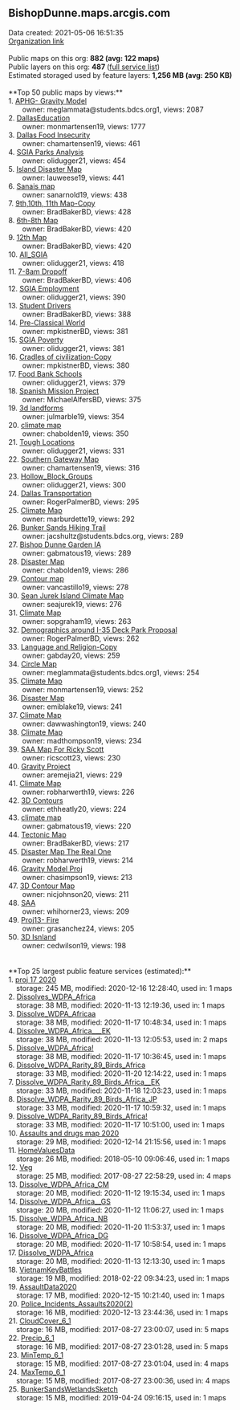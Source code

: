 <h2>BishopDunne.maps.arcgis.com</h2> Data created: 2021-05-06 16:51:35 <br /><a target='new' href='https://BishopDunne.maps.arcgis.com'>Organization link</a><br /><br />Public maps on this org: <b>882 (avg: 122 maps)</b><br />Public layers on this org: <b>487 </b>(<a target='new' href='https://services.arcgis.com/ZMDjiWXYlfn8eNW8/ArcGIS/rest/services'>full service list</a>)<br />Estimated storaged used by feature layers: <b>1,256 MB (avg: 250 KB)</b><br /><br />**Top 50 public maps by views:**<br />  1. <a target='new' href='https://www.arcgis.com/home/item.html?id=8aec093cb4934cc28cad0f0b6bccdd18'>APHG- Gravity Model</a> <br />  &nbsp;&nbsp;&nbsp;&nbsp; &nbsp;&nbsp;owner: meglammata@students.bdcs.org1, views: 2087<br />  2. <a target='new' href='https://www.arcgis.com/home/item.html?id=58731472694a436389e6ed2c149872bb'>DallasEducation</a> <br />  &nbsp;&nbsp;&nbsp;&nbsp; &nbsp;&nbsp;owner: monmartensen19, views: 1777<br />  3. <a target='new' href='https://www.arcgis.com/home/item.html?id=01c53a613d904a2c8c01423ea77e2de5'>Dallas Food Insecurity</a> <br />  &nbsp;&nbsp;&nbsp;&nbsp; &nbsp;&nbsp;owner: chamartensen19, views: 461<br />  4. <a target='new' href='https://www.arcgis.com/home/item.html?id=113104829d7645fa801fb39559caa83b'>SGIA Parks Analysis</a> <br />  &nbsp;&nbsp;&nbsp;&nbsp; &nbsp;&nbsp;owner: olidugger21, views: 454<br />  5. <a target='new' href='https://www.arcgis.com/home/item.html?id=2b3b4114b5c942cc9a5cfd2cfce46155'>Island Disaster Map</a> <br />  &nbsp;&nbsp;&nbsp;&nbsp; &nbsp;&nbsp;owner: lauweese19, views: 441<br />  6. <a target='new' href='https://www.arcgis.com/home/item.html?id=f1cc4c67b6f444b9bb8b35902365f874'>Sanais map</a> <br />  &nbsp;&nbsp;&nbsp;&nbsp; &nbsp;&nbsp;owner: sanarnold19, views: 438<br />  7. <a target='new' href='https://www.arcgis.com/home/item.html?id=36d4dcbae9b44e9e9e8841742b8622dd'>9th,10th, 11th Map-Copy</a> <br />  &nbsp;&nbsp;&nbsp;&nbsp; &nbsp;&nbsp;owner: BradBakerBD, views: 428<br />  8. <a target='new' href='https://www.arcgis.com/home/item.html?id=49efa394557245cca89175de291eda34'>6th-8th Map</a> <br />  &nbsp;&nbsp;&nbsp;&nbsp; &nbsp;&nbsp;owner: BradBakerBD, views: 420<br />  9. <a target='new' href='https://www.arcgis.com/home/item.html?id=537c29b805684dcf8472467f2114b8f6'>12th Map</a> <br />  &nbsp;&nbsp;&nbsp;&nbsp; &nbsp;&nbsp;owner: BradBakerBD, views: 420<br />  10. <a target='new' href='https://www.arcgis.com/home/item.html?id=22413160c553417e8fb29995fafcd7fc'>All_SGIA</a> <br />  &nbsp;&nbsp;&nbsp;&nbsp; &nbsp;&nbsp;owner: olidugger21, views: 418<br />  11. <a target='new' href='https://www.arcgis.com/home/item.html?id=59036801e41247e5b251410ba374cec4'>7-8am Dropoff</a> <br />  &nbsp;&nbsp;&nbsp;&nbsp; &nbsp;&nbsp;owner: BradBakerBD, views: 406<br />  12. <a target='new' href='https://www.arcgis.com/home/item.html?id=c0e33350531a4d02ad11a65785084beb'>SGIA Employment</a> <br />  &nbsp;&nbsp;&nbsp;&nbsp; &nbsp;&nbsp;owner: olidugger21, views: 390<br />  13. <a target='new' href='https://www.arcgis.com/home/item.html?id=5313bd721c1b4503aa38c81f0a508ad2'>Student Drivers</a> <br />  &nbsp;&nbsp;&nbsp;&nbsp; &nbsp;&nbsp;owner: BradBakerBD, views: 388<br />  14. <a target='new' href='https://www.arcgis.com/home/item.html?id=ee20ee95aeb24a6d8e07cdff8ece4b66'>Pre-Classical World</a> <br />  &nbsp;&nbsp;&nbsp;&nbsp; &nbsp;&nbsp;owner: mpkistnerBD, views: 381<br />  15. <a target='new' href='https://www.arcgis.com/home/item.html?id=67cc2e3e4a4c4435add0f602dc0d65e2'>SGIA Poverty</a> <br />  &nbsp;&nbsp;&nbsp;&nbsp; &nbsp;&nbsp;owner: olidugger21, views: 381<br />  16. <a target='new' href='https://www.arcgis.com/home/item.html?id=62831b9b2a8a4024b6fbfd62c4d4d920'>Cradles of civilization-Copy</a> <br />  &nbsp;&nbsp;&nbsp;&nbsp; &nbsp;&nbsp;owner: mpkistnerBD, views: 380<br />  17. <a target='new' href='https://www.arcgis.com/home/item.html?id=f828b752f078496b922376258d08336e'>Food Bank Schools</a> <br />  &nbsp;&nbsp;&nbsp;&nbsp; &nbsp;&nbsp;owner: olidugger21, views: 379<br />  18. <a target='new' href='https://www.arcgis.com/home/item.html?id=bd9dfd96c2b8402bb8c909a2c8de7e0e'>Spanish Mission Project</a> <br />  &nbsp;&nbsp;&nbsp;&nbsp; &nbsp;&nbsp;owner: MichaelAlfersBD, views: 375<br />  19. <a target='new' href='https://www.arcgis.com/home/item.html?id=98464b499fa14861b82a7828b91d7e80'>3d landforms</a> <br />  &nbsp;&nbsp;&nbsp;&nbsp; &nbsp;&nbsp;owner: julmarble19, views: 354<br />  20. <a target='new' href='https://www.arcgis.com/home/item.html?id=ebaadb77c7bf4641836432d92c443b5b'>climate map</a> <br />  &nbsp;&nbsp;&nbsp;&nbsp; &nbsp;&nbsp;owner: chabolden19, views: 350<br />  21. <a target='new' href='https://www.arcgis.com/home/item.html?id=96317686f69b41908c6983d46e154b74'>Tough Locations</a> <br />  &nbsp;&nbsp;&nbsp;&nbsp; &nbsp;&nbsp;owner: olidugger21, views: 331<br />  22. <a target='new' href='https://www.arcgis.com/home/item.html?id=06c4d6a1bf0c45d89721fa308562cf3c'>Southern Gateway Map</a> <br />  &nbsp;&nbsp;&nbsp;&nbsp; &nbsp;&nbsp;owner: chamartensen19, views: 316<br />  23. <a target='new' href='https://www.arcgis.com/home/item.html?id=be787dae39344c9582b532c03439f50d'>Hollow_Block_Groups</a> <br />  &nbsp;&nbsp;&nbsp;&nbsp; &nbsp;&nbsp;owner: olidugger21, views: 300<br />  24. <a target='new' href='https://www.arcgis.com/home/item.html?id=662ecb440a684a938a40383dd175c26f'>Dallas Transportation</a> <br />  &nbsp;&nbsp;&nbsp;&nbsp; &nbsp;&nbsp;owner: RogerPalmerBD, views: 295<br />  25. <a target='new' href='https://www.arcgis.com/home/item.html?id=43a766929dd14892ada4e1bf80cc8d92'>Climate Map</a> <br />  &nbsp;&nbsp;&nbsp;&nbsp; &nbsp;&nbsp;owner: marburdette19, views: 292<br />  26. <a target='new' href='https://www.arcgis.com/home/item.html?id=35dec6cc309a42798e8dd4fcfc09e33a'>Bunker Sands Hiking Trail</a> <br />  &nbsp;&nbsp;&nbsp;&nbsp; &nbsp;&nbsp;owner: jacshultz@students.bdcs.org, views: 289<br />  27. <a target='new' href='https://www.arcgis.com/home/item.html?id=ca7f0539a97d496daefa553e21fff6b8'>Bishop Dunne Garden IA</a> <br />  &nbsp;&nbsp;&nbsp;&nbsp; &nbsp;&nbsp;owner: gabmatous19, views: 289<br />  28. <a target='new' href='https://www.arcgis.com/home/item.html?id=bdae3d44c01d452fb33e07938b5a79a7'>Disaster Map</a> <br />  &nbsp;&nbsp;&nbsp;&nbsp; &nbsp;&nbsp;owner: chabolden19, views: 286<br />  29. <a target='new' href='https://www.arcgis.com/home/item.html?id=245cff939ebe4bc298849b1b0387adaf'>Contour map</a> <br />  &nbsp;&nbsp;&nbsp;&nbsp; &nbsp;&nbsp;owner: vancastillo19, views: 278<br />  30. <a target='new' href='https://www.arcgis.com/home/item.html?id=76f5818e43094f7a820ed656e0537b3d'>Sean Jurek Island Climate Map</a> <br />  &nbsp;&nbsp;&nbsp;&nbsp; &nbsp;&nbsp;owner: seajurek19, views: 276<br />  31. <a target='new' href='https://www.arcgis.com/home/item.html?id=740923989faa4175839c047debe245db'>Climate Map</a> <br />  &nbsp;&nbsp;&nbsp;&nbsp; &nbsp;&nbsp;owner: sopgraham19, views: 263<br />  32. <a target='new' href='https://www.arcgis.com/home/item.html?id=fafae8468c604f3da59e8e4634b86bb3'>Demographics around I-35 Deck Park Proposal</a> <br />  &nbsp;&nbsp;&nbsp;&nbsp; &nbsp;&nbsp;owner: RogerPalmerBD, views: 262<br />  33. <a target='new' href='https://www.arcgis.com/home/item.html?id=738054f07f9f4c839d1444070673c61e'>Language and Religion-Copy</a> <br />  &nbsp;&nbsp;&nbsp;&nbsp; &nbsp;&nbsp;owner: gabday20, views: 259<br />  34. <a target='new' href='https://www.arcgis.com/home/item.html?id=65e53050aafd45ab96d62b5be75a1af8'>Circle Map</a> <br />  &nbsp;&nbsp;&nbsp;&nbsp; &nbsp;&nbsp;owner: meglammata@students.bdcs.org1, views: 254<br />  35. <a target='new' href='https://www.arcgis.com/home/item.html?id=2def6729c8ab404488676ef32f4d3186'>Climate Map</a> <br />  &nbsp;&nbsp;&nbsp;&nbsp; &nbsp;&nbsp;owner: monmartensen19, views: 252<br />  36. <a target='new' href='https://www.arcgis.com/home/item.html?id=d4837d0901b24c49989245ce30885502'>Disaster Map</a> <br />  &nbsp;&nbsp;&nbsp;&nbsp; &nbsp;&nbsp;owner: emiblake19, views: 241<br />  37. <a target='new' href='https://www.arcgis.com/home/item.html?id=686d86bfe7124bb6b27a134aa68550e1'>Climate Map</a> <br />  &nbsp;&nbsp;&nbsp;&nbsp; &nbsp;&nbsp;owner: dawwashington19, views: 240<br />  38. <a target='new' href='https://www.arcgis.com/home/item.html?id=13ab845d01cb438e95f205fe3f0b5214'>Climate Map</a> <br />  &nbsp;&nbsp;&nbsp;&nbsp; &nbsp;&nbsp;owner: madthompson19, views: 234<br />  39. <a target='new' href='https://www.arcgis.com/home/item.html?id=25f5cad4beb04254865cbe1cb588d2f0'>SAA Map For Ricky Scott</a> <br />  &nbsp;&nbsp;&nbsp;&nbsp; &nbsp;&nbsp;owner: ricscott23, views: 230<br />  40. <a target='new' href='https://www.arcgis.com/home/item.html?id=224408514acf41838b42231c3070d3f1'>Gravity Project</a> <br />  &nbsp;&nbsp;&nbsp;&nbsp; &nbsp;&nbsp;owner: aremejia21, views: 229<br />  41. <a target='new' href='https://www.arcgis.com/home/item.html?id=5d663afaffa04c069e41ac86a461deee'>Climate Map</a> <br />  &nbsp;&nbsp;&nbsp;&nbsp; &nbsp;&nbsp;owner: robharwerth19, views: 226<br />  42. <a target='new' href='https://www.arcgis.com/home/item.html?id=b931041d0f8e4f9e8166f31362bbf945'>3D Contours</a> <br />  &nbsp;&nbsp;&nbsp;&nbsp; &nbsp;&nbsp;owner: ethheatly20, views: 224<br />  43. <a target='new' href='https://www.arcgis.com/home/item.html?id=47a1062225874a1c87104d49952345f3'>climate map</a> <br />  &nbsp;&nbsp;&nbsp;&nbsp; &nbsp;&nbsp;owner: gabmatous19, views: 220<br />  44. <a target='new' href='https://www.arcgis.com/home/item.html?id=e42a009bfbca4f6c8f0c0f81491b3b1d'>Tectonic Map</a> <br />  &nbsp;&nbsp;&nbsp;&nbsp; &nbsp;&nbsp;owner: BradBakerBD, views: 217<br />  45. <a target='new' href='https://www.arcgis.com/home/item.html?id=34513643df7a4ff5a185ec33575ad205'>Disaster Map The Real One</a> <br />  &nbsp;&nbsp;&nbsp;&nbsp; &nbsp;&nbsp;owner: robharwerth19, views: 214<br />  46. <a target='new' href='https://www.arcgis.com/home/item.html?id=673297efb1724dd7be5d8222e7ce164a'>Gravity Model Proj</a> <br />  &nbsp;&nbsp;&nbsp;&nbsp; &nbsp;&nbsp;owner: chasimpson19, views: 213<br />  47. <a target='new' href='https://www.arcgis.com/home/item.html?id=54dbd94bb8cc435ea32ebadd8df5f0df'>3D Contour Map</a> <br />  &nbsp;&nbsp;&nbsp;&nbsp; &nbsp;&nbsp;owner: nicjohnson20, views: 211<br />  48. <a target='new' href='https://www.arcgis.com/home/item.html?id=9468abb377cb409c85ee1b09396d37c1'>SAA</a> <br />  &nbsp;&nbsp;&nbsp;&nbsp; &nbsp;&nbsp;owner: whihorner23, views: 209<br />  49. <a target='new' href='https://www.arcgis.com/home/item.html?id=8d983e21910e4a73adcd0fa0f49e4b62'>Proj13- Fire</a> <br />  &nbsp;&nbsp;&nbsp;&nbsp; &nbsp;&nbsp;owner: grasanchez24, views: 205<br />  50. <a target='new' href='https://www.arcgis.com/home/item.html?id=051ffe8a50cc43a1ab6f4624f0a01f76'>3D Isnland</a> <br />  &nbsp;&nbsp;&nbsp;&nbsp; &nbsp;&nbsp;owner: cedwilson19, views: 198<br /><br /><br />**Top 25 largest public feature services (estimated):**<br /> 1. <a target='new' href='https://www.arcgis.com/home/item.html?id=c981b454dc8441c9ba13458ee9a8806e'>proj 17 2020</a><br /> &nbsp;&nbsp;&nbsp;&nbsp;storage: 245 MB, modified: 2020-12-16 12:28:40,  used in: 1 maps<br /> 2. <a target='new' href='https://www.arcgis.com/home/item.html?id=2a4531bd085f4d2784756bf4455b0375'>Dissolves_WDPA_Africa</a><br /> &nbsp;&nbsp;&nbsp;&nbsp;storage: 38 MB, modified: 2020-11-13 12:19:36,  used in: 1 maps<br /> 3. <a target='new' href='https://www.arcgis.com/home/item.html?id=1cb4b7b5ba664d8d9da2657432032fb3'>Dissolve_WDPA_Africaa</a><br /> &nbsp;&nbsp;&nbsp;&nbsp;storage: 38 MB, modified: 2020-11-17 10:48:34,  used in: 1 maps<br /> 4. <a target='new' href='https://www.arcgis.com/home/item.html?id=0e317841eb2a4d0885947be0d7be2c8d'>Dissolve_WDPA_Africa___EK</a><br /> &nbsp;&nbsp;&nbsp;&nbsp;storage: 38 MB, modified: 2020-11-13 12:05:53,  used in: 2 maps<br /> 5. <a target='new' href='https://www.arcgis.com/home/item.html?id=0834e356d1ed40828886dd7464878191'>Dissolve_WDPA_Africa!</a><br /> &nbsp;&nbsp;&nbsp;&nbsp;storage: 38 MB, modified: 2020-11-17 10:36:45,  used in: 1 maps<br /> 6. <a target='new' href='https://www.arcgis.com/home/item.html?id=bbd5ef4f79b244f89246b0eed84166ea'>Dissolve_WDPA_Rarity_89_Birds_Africa</a><br /> &nbsp;&nbsp;&nbsp;&nbsp;storage: 33 MB, modified: 2020-11-20 12:14:22,  used in: 1 maps<br /> 7. <a target='new' href='https://www.arcgis.com/home/item.html?id=755f52d1452544b1907e33a1381786f3'>Dissolve_WDPA_Rarity_89_Birds_Africa__EK</a><br /> &nbsp;&nbsp;&nbsp;&nbsp;storage: 33 MB, modified: 2020-11-18 12:03:23,  used in: 1 maps<br /> 8. <a target='new' href='https://www.arcgis.com/home/item.html?id=73e6c5aab8c84c1dbebb4df22161ffc0'>Dissolve_WDPA_Rarity_89_Birds_Africa_JP</a><br /> &nbsp;&nbsp;&nbsp;&nbsp;storage: 33 MB, modified: 2020-11-17 10:59:32,  used in: 1 maps<br /> 9. <a target='new' href='https://www.arcgis.com/home/item.html?id=b3e1a519a3c8429883d1548ae7ee2aab'>Dissolve_WDPA_Rarity_89_Birds_Africa!</a><br /> &nbsp;&nbsp;&nbsp;&nbsp;storage: 33 MB, modified: 2020-11-17 10:51:00,  used in: 1 maps<br /> 10. <a target='new' href='https://www.arcgis.com/home/item.html?id=9ec5dafefc6b42f88d53eb1f3df02abf'>Assaults and drugs map 2020</a><br /> &nbsp;&nbsp;&nbsp;&nbsp;storage: 29 MB, modified: 2020-12-14 21:15:56,  used in: 1 maps<br /> 11. <a target='new' href='https://www.arcgis.com/home/item.html?id=a4176cccb82d4103abae6c7d3e0b8736'>HomeValuesData</a><br /> &nbsp;&nbsp;&nbsp;&nbsp;storage: 26 MB, modified: 2018-05-10 09:06:46,  used in: 1 maps<br /> 12. <a target='new' href='https://www.arcgis.com/home/item.html?id=585605d0962244de9fd9be52e80f3969'>Veg</a><br /> &nbsp;&nbsp;&nbsp;&nbsp;storage: 25 MB, modified: 2017-08-27 22:58:29,  used in: 4 maps<br /> 13. <a target='new' href='https://www.arcgis.com/home/item.html?id=46849fa6e1874d209228f6efcc6966fd'>Dissolve_WDPA_Africa_CM</a><br /> &nbsp;&nbsp;&nbsp;&nbsp;storage: 20 MB, modified: 2020-11-12 19:15:34,  used in: 1 maps<br /> 14. <a target='new' href='https://www.arcgis.com/home/item.html?id=0a2894e02efc4bc689b0712435ca72a6'>Dissolve_WDPA_Africa__GS</a><br /> &nbsp;&nbsp;&nbsp;&nbsp;storage: 20 MB, modified: 2020-11-12 11:06:27,  used in: 1 maps<br /> 15. <a target='new' href='https://www.arcgis.com/home/item.html?id=beef19a1034d4092bf859c18b3691d50'>Dissolve_WDPA_Africa_NB</a><br /> &nbsp;&nbsp;&nbsp;&nbsp;storage: 20 MB, modified: 2020-11-20 11:53:37,  used in: 1 maps<br /> 16. <a target='new' href='https://www.arcgis.com/home/item.html?id=e0f81e9665b94822b6557310cfaae4c1'>Dissolve_WDPA_Africa_DG</a><br /> &nbsp;&nbsp;&nbsp;&nbsp;storage: 20 MB, modified: 2020-11-17 10:58:54,  used in: 1 maps<br /> 17. <a target='new' href='https://www.arcgis.com/home/item.html?id=c30db302e18f4547a7893698e31cfc11'>Dissolve_WDPA_Africa</a><br /> &nbsp;&nbsp;&nbsp;&nbsp;storage: 20 MB, modified: 2020-11-13 12:13:30,  used in: 1 maps<br /> 18. <a target='new' href='https://www.arcgis.com/home/item.html?id=5d2e21997c5d4db39d91b01ef3b965fe'>VietnamKeyBattles</a><br /> &nbsp;&nbsp;&nbsp;&nbsp;storage: 19 MB, modified: 2018-02-22 09:34:23,  used in: 1 maps<br /> 19. <a target='new' href='https://www.arcgis.com/home/item.html?id=9075bd7a896144308a8d57679e2f33ea'>AssaultData2020</a><br /> &nbsp;&nbsp;&nbsp;&nbsp;storage: 17 MB, modified: 2020-12-15 10:21:40,  used in: 1 maps<br /> 20. <a target='new' href='https://www.arcgis.com/home/item.html?id=599de48f6b7b47f194b5b261c5e4721e'>Police_Incidents_Assaults2020(2)</a><br /> &nbsp;&nbsp;&nbsp;&nbsp;storage: 16 MB, modified: 2020-12-13 23:44:36,  used in: 1 maps<br /> 21. <a target='new' href='https://www.arcgis.com/home/item.html?id=c249baf56f414c55b9b193132a303ca7'>CloudCover_6_1</a><br /> &nbsp;&nbsp;&nbsp;&nbsp;storage: 16 MB, modified: 2017-08-27 23:00:07,  used in: 5 maps<br /> 22. <a target='new' href='https://www.arcgis.com/home/item.html?id=48c5aa9642874361baa3a4a42bcd7fd8'>Precip_6_1</a><br /> &nbsp;&nbsp;&nbsp;&nbsp;storage: 16 MB, modified: 2017-08-27 23:01:28,  used in: 5 maps<br /> 23. <a target='new' href='https://www.arcgis.com/home/item.html?id=c0636140cfce49a181a5e70792069dff'>MinTemp_6_1</a><br /> &nbsp;&nbsp;&nbsp;&nbsp;storage: 15 MB, modified: 2017-08-27 23:01:04,  used in: 4 maps<br /> 24. <a target='new' href='https://www.arcgis.com/home/item.html?id=cede29d70e31456fa2ceab9b516ebfb0'>MaxTemp_6_1</a><br /> &nbsp;&nbsp;&nbsp;&nbsp;storage: 15 MB, modified: 2017-08-27 23:00:36,  used in: 4 maps<br /> 25. <a target='new' href='https://www.arcgis.com/home/item.html?id=9efd6438ae984d66a5fb9a6223b0c61e'>BunkerSandsWetlandsSketch</a><br /> &nbsp;&nbsp;&nbsp;&nbsp;storage: 15 MB, modified: 2019-04-24 09:16:15,  used in: 1 maps<br />